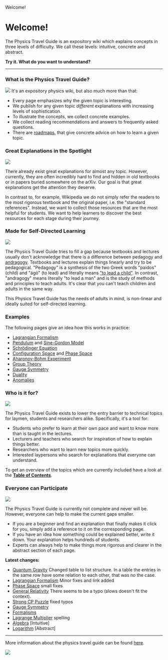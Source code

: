 Welcome!

# Welcome!

The Physics Travel Guide is an expository wiki which explains concepts in three levels of difficulty. We call these levels: intuitive, concrete and abstract.

**Try it. What do you want to understand?**

* * *

### What is the Physics Travel Guide?

![](../_resources/34e5b68ea5ff5af1f9a2b6efbe658e8f.png)
It's an expository physics wiki, but also much more than that:

- Every page emphasizes why the given topic is interesting.
- We publish for any given topic *different* explanations with increasing levels of sophistication.
- To illustrate the concepts, we collect concrete examples.
- We collect reading recommendations and answers to frequently asked questions.
- There are [roadmaps](https://physicstravelguide.com/resources), that give concrete advice on how to learn a given topic.

### Great Explanations in the Spotlight

![](../_resources/41f864fd84283d16d2fb6b92b2df3b4f.png)

There already exist great explanations for almost any topic. However, currently, they are often incredibly hard to find and hidden in old textbooks or in papers buried somewhere on the arXiv. Our goal is that great explanations get the attention they deserve.

In contrast to, for example, Wikipedia we do not simply refer the readers to the most rigorous textbook and the original paper, i.e. the "standard references". Instead, we want to collect those resources that are the most helpful for students. We want to help learners to discover the best resources for each stage during their journey.

### Made for Self-Directed Learning

![](../_resources/6bb036be451eaef424164a9f6c7f1744.png)

The Physics Travel Guide tries to fill a gap because textbooks and lectures usually don't acknowledge that there is a difference between pedagogy and [andragogy](https://en.wikipedia.org/wiki/Andragogy). Textbooks and lectures explain things linearly and try to be pedagogical. "Pedagogy" is a synthesis of the two Greek words "paidos" (child) and "ágō" (to lead) and literally means ["to lead a child"](https://en.wikipedia.org/wiki/Pedagogy). In contrast, "andragogy" means literally "to lead a man" and is the study of methods and principles to teach adults. It's clear that you can't teach children and adults in the same way.

This Physics Travel Guide has the needs of adults in mind, is non-linear and ideally suited for self-directed learning.

### Examples

The following pages give an idea how this works in practice:

- [Lagrangian Formalism](https://physicstravelguide.com/formalisms/lagrangian_formalism)
- [Pendulum](https://physicstravelguide.com/models/basic_models/pendulum) and [Sine-Gordon Model](https://physicstravelguide.com/models/toy_models/sine_gordon)
- [Schrödinger Equation](https://physicstravelguide.com/equations/schroedinger_equation)
- [Configuration Space](https://physicstravelguide.com/basic_tools/configuration_space) and [Phase Space](https://physicstravelguide.com/basic_tools/phase_space)
- [Aharonov-Bohm Experiment](https://physicstravelguide.com/experiments/aharonov-bohm)
- [Group Theory](https://physicstravelguide.com/advanced_tools/group_theory)
- [Gauge Symmetry](https://physicstravelguide.com/advanced_tools/gauge_symmetry)
- [Duality](https://physicstravelguide.com/advanced_notions/duality)
- [Anomalies](https://physicstravelguide.com/advanced_notions/quantum_field_theory/anomalies)

### Who is it for?

![](../_resources/82cf20bb67522e0a04cf81bcc8e30fa2.png)

The Physics Travel Guide exists to lower the entry barrier to technical topics for laymen, students and researchers alike. Specifically, it's a tool for:

- Students who prefer to learn at their own pace and want to know more than is taught in the lectures.
- Lecturers and teachers who search for inspiration of how to explain things better.
- Researchers who want to learn new topics more quickly.
- Interested laypersons who search for explanations that everyone can understand.

To get an overview of the topics which are currently included have a look at the **[Table of Contents](https://physicstravelguide.com/toc)**.

### Everyone can Participate

![](../_resources/4a502d08441a06fa5ef8dec0ddf99941.png)

The Physics Travel Guide is currently not complete and never will be. However, everyone can help to make the current gaps smaller.

- If you are a beginner and find an explanation that finally makes it click for you, simply add a reference to it on the corresponding page.
- If you have an idea how something could be explained better, write it down. Your explanation helps hundreds of students.
- Experts can always help to make things more rigorous and clearer in the abstract section of each page.

**Latest changes:**

- [Quantum Gravity](https://physicstravelguide.com/theories/speculative_theories/quantum_gravity) Changed table to list structure. In a table the entries in the same row have some relation to each other, that was no the case.
- [Lagrangian Formalism](https://physicstravelguide.com/formalisms/lagrangian_formalism) Minor fixes and link added
- [Phase Space](https://physicstravelguide.com/basic_tools/phase_space) small fixes
- [General Relativity](https://physicstravelguide.com/models/general_relativity) There seems to be a typo (slows doesn't fit the context).
- [Strong CP Puzzle](https://physicstravelguide.com/open_problems/strong_cp_puzzle) fixed typos
- [Gauge Symmetry](https://physicstravelguide.com/advanced_tools/gauge_symmetry)
- [Formalisms](https://physicstravelguide.com/formalisms)
- [Lagrange Multiplier](https://physicstravelguide.com/basic_tools/lagrange_multiplier) spelling
- [Algebra](https://physicstravelguide.com/basic_tools/algebra) [Intuitive]
- [Logarithm](https://physicstravelguide.com/basic_tools/logarithm) [Abstract]

* * *

More information about the physics travel guide can be found [here](https://physicstravelguide.com/about).

[![](../_resources/0748ea56cdcee2c6dece78ac0537016e.png)](https://physicstravelguide.com/start?do=register)